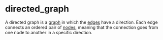# directed_graph

A directed graph is a [graph](mathematics/graph) in which the [edges](mathematics/edge) have a direction. Each edge connects an ordered pair of [nodes](mathematics/node), meaning that the connection goes from one node to another in a specific direction.
